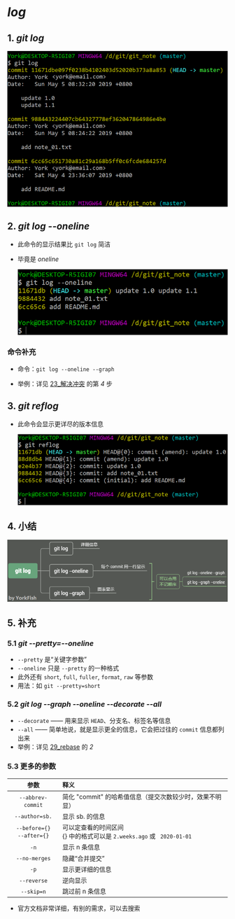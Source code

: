 # *log*

## 1. *git log*

![](./imgs/14-01_git_log.png)

## 2. *git log --oneline*

- 此命令的显示结果比 `git log` 简洁
- 毕竟是 *oneline*

    ![](./imgs/14-02_git_log_--oneline.png)

### 命令补充

- 命令：`git log --oneline --graph`

- 举例：详见 <a href="" target="_blank">23_解决冲突</a> 的第 *4* 步

## 3. *git reflog*

- 此命令会显示更详尽的版本信息

    ![](./imgs/14-03_git_log_--oneline.png)

## 4. 小结

![](.\imgs\14-04_summary_mind_mapping.png)

## 5. 补充

### 5.1 *git \-\-pretty=--oneline*

- `--pretty` 是“关键字参数”
-  `--oneline` 只是 `--pretty` 的一种格式
- 此外还有 `short`, `full`, `fuller`, `format`, `raw` 等参数
- 用法：如 `git --pretty=short`

### 5.2 *git log \-\-graph \-\-oneline \-\-decorate \-\-all*

- `--decorate` —— 用来显示 `HEAD`、分支名、标签名等信息
- `--all` —— 简单地说，就是显示更全的信息，它会把过往的 `commit` 信息都列出来
- 举例：详见 <a href="" target="_blank">29_rebase</a> 的 *2*

### 5.3 更多的参数

| 参数 | 释义 |
| :---: | :--- |
| `--abbrev-commit` | 简化 "commit" 的哈希值信息（提交次数较少时，效果不明显） |
| `--author=sb.` | 显示 sb. 的信息 |
| `--before={}`<br>`--after={}` | 可以定查看的时间区间<br>{} 中的格式可以是 `2.weeks.ago` 或 ` 2020-01-01` |
| `-n` | 显示 n 条信息 |
| `--no-merges` | 隐藏“合并提交” |
| `-p` | 显示更详细的信息 |
| `--reverse` | 逆向显示 |
| `--skip=n` | 跳过前 n 条信息 |

- 官方文档非常详细，有别的需求，可以去搜索